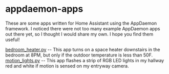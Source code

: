 # appdaemon-apps
These are some apps written for Home Assistant using the AppDaemon framework. I noticed there were not too many example AppDaemon apps out there yet, so I thought I would share my own. I hope you find them useful!

[bedroom_heater.py](bedroom_heater.py) -- This app turns on a space heater downstairs in the bedroom at 8PM, but only if the outdoor temperature is less than 50F.
[motion_lights.py](motion_lights.py) -- This app flashes a strip of RGB LED lights in my hallway red and white if motion is sensed on my entryway camera.
